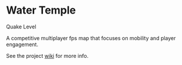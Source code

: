 # Water Temple
Quake Level

A competitive multiplayer fps map that focuses on mobility and player engagement.

See the project [wiki](https://github.com/Madman283/QuakeLevel.wiki.git) for more info.
